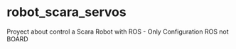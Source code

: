 # robot_scara_servos
Proyect about control a Scara Robot with ROS - Only Configuration ROS not BOARD
